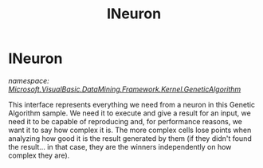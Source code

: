 ﻿---
title: INeuron
---

# INeuron
_namespace: [Microsoft.VisualBasic.DataMining.Framework.Kernel.GeneticAlgorithm](N-Microsoft.VisualBasic.DataMining.Framework.Kernel.GeneticAlgorithm.html)_

This interface represents everything we need from a neuron in this
 Genetic Algorithm sample. We need it to execute and give a result
 for an input, we need it to be capable of reproducing and, for
 performance reasons, we want it to say how complex it is. The
 more complex cells lose points when analyzing how good it is the
 result generated by them (if they didn't found the result... in that
 case, they are the winners independently on how complex they are).





